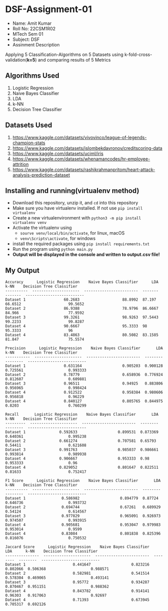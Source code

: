 # DSF-Assignment-01
- Name: Amit Kumar
- Roll No: 22CSM1R02
- MTech Sem 01
- Subject: DSF
- Assinment Description

Applying 5 Classification-Algorithms on 5 Datasets using k-fold-cross-validation(**k=5**) and comparing results of 5 Metrics

## Algorithms Used
1. Logistic Regression
2. Naive Bayes Classifier
3. LDA
4. k-NN
5. Decision Tree Classifier

## Datasets Used
1. https://www.kaggle.com/datasets/vivovinco/league-of-legends-champion-stats
2. https://www.kaggle.com/datasets/islombekdavronov/creditscoring-data
3. https://www.kaggle.com/datasets/uciml/iris
4. https://www.kaggle.com/datasets/whenamancodes/hr-employee-attrition
5. https://www.kaggle.com/datasets/rashikrahmanpritom/heart-attack-analysis-prediction-dataset

## Installing and running(virtualenv method)
- Download this repository, unzip it, and `cd` into this repository
- Make sure you have virtualenv installed. If not use  `pip install virtualenv`
- Create a new virtualenvironment with `python3 -m pip install virtualenv venv`
- Activate the virtualenv using
    - `sourve venv/local/bin/activate`, for linux, macOS
    - `venv\Scripts\activate`, for windows
- install the required packages using `pip install requirements.txt`
- Run the program using `python main.py`
- **Output will be displayed in the console and written to output.csv file!**


## My Output
```
Accuracy      Logistic Regression    Naive Bayes Classifier      LDA     k-NN    Decision Tree Classifier
----------  ---------------------  ------------------------  -------  -------  --------------------------
Dataset 1                 60.2683                   88.8992  87.197   66.6512                     99.5652
Dataset 2                 86.9388                   78.9796  86.6667  84.966                      77.9592
Dataset 3                 99.3261                   98.9263  97.5443  99.2233                     99.8287
Dataset 4                 90.6667                   95.3333  98       95.3333                     96
Dataset 4                 83.4863                   80.5082  83.1585  81.847                      75.5574

Precision      Logistic Regression    Naive Bayes Classifier       LDA      k-NN    Decision Tree Classifier
-----------  ---------------------  ------------------------  --------  --------  --------------------------
Dataset 1                 0.631164                  0.905203  0.900128  0.725561                    0.993333
Dataset 2                 0.78779                   0.658936  0.776924  0.812607                    0.609881
Dataset 3                 0.96511                   0.94925   0.883806  0.956965                    0.998424
Dataset 4                 0.912522                  0.958384  0.980606  0.956818                    0.96229
Dataset 4                 0.840127                  0.805765  0.844975  0.8203                      0.760299

Recall       Logistic Regression    Naive Bayes Classifier       LDA      k-NN    Decision Tree Classifier
---------  ---------------------  ------------------------  --------  --------  --------------------------
Dataset 1               0.592633                  0.899531  0.873369  0.640361                    0.995238
Dataset 2               0.661274                  0.707581  0.65793   0.54411                     0.621608
Dataset 3               0.991763                  0.985037  0.986661  0.993814                    0.989938
Dataset 4               0.906667                  0.953333  0.98      0.953333                    0.96
Dataset 4               0.829052                  0.801647  0.822511  0.81633                     0.752417

F1 Score      Logistic Regression    Naive Bayes Classifier       LDA      k-NN    Decision Tree Classifier
----------  ---------------------  ------------------------  --------  --------  --------------------------
Dataset 1                0.586982                  0.894779  0.87724   0.646736                    0.993732
Dataset 2                0.694744                  0.67261   0.689929  0.54124                     0.614567
Dataset 3                0.977829                  0.965091  0.926973  0.974507                    0.993915
Dataset 4                0.905681                  0.953047  0.979983  0.953014                    0.9599
Dataset 4                0.83084                   0.801838  0.825396  0.816076                    0.750532

Jaccard Score      Logistic Regression    Naive Bayes Classifier       LDA      k-NN    Decision Tree Classifier
---------------  ---------------------  ------------------------  --------  --------  --------------------------
Dataset 1                     0.441647                  0.823216  0.802066  0.506368                    0.988571
Dataset 2                     0.582981                  0.541514  0.578304  0.469065                    0.493141
Dataset 3                     0.95772                   0.934287  0.870467  0.951151                    0.988362
Dataset 4                     0.843782                  0.914141  0.96303   0.917063                    0.92697
Dataset 4                     0.71393                   0.673945  0.705317  0.692126 
```


